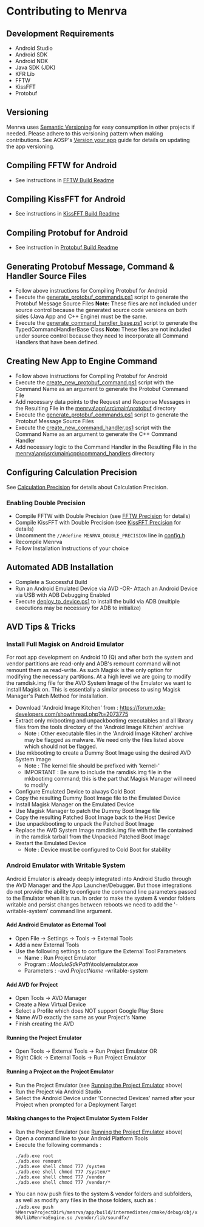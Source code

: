 # Contributing to Menrva

## Development Requirements
  - Android Studio
  - Android SDK
  - Android NDK
  - Java SDK (JDK)
  - KFR Lib
  - FFTW
  - KissFFT
  - Protobuf
  
## Versioning
Menrva uses [Semantic Versioning](https://semver.org/) for easy consumption in other projects if needed.  Please adhere to this versioning pattern when making contributions.  See AOSP's [Version your app](https://developer.android.com/studio/publish/versioning) guide for details on updating the app versioning.

## Compiling FFTW for Android
  - See instructions in [FFTW Build Readme](https://github.com/Jman420/fftw_for_android/blob/master/README.md)
  
## Compiling KissFFT for Android
  - See instructions in [KissFFT Build Readme](https://github.com/Jman420/kissfft_for_android/blob/master/README.md)

## Compiling Protobuf for Android
  - See instruction in [Protobuf Build Readme](https://github.com/Jman420/protobuf_for_android/blob/develop/README.md)
  
## Generating Protobuf Message, Command & Handler Source Files
  - Follow above instructions for Compiling Protobuf for Android
  - Execute the [generate_protobuf_commands.ps1](generate_protobuf_commands.ps1) script to generate the Protobuf Message Source Files
  **Note:** These files are not included under source control because the generated source code versions on both sides (Java App and C++ Engine) must be the same.
  - Execute the [generate_command_handler_base.ps1](generate_command_handler_base.ps1) script to generate the TypedCommandHandlerBase Class
  **Note:** These files are not included under source control because they need to incorporate all Command Handlers that have been defined.

## Creating New App to Engine Command
  - Follow above instructions for Compiling Protobuf for Android
  - Execute the [create_new_protobuf_command.ps1](create_new_protobuf_command.ps1) script with the Command Name as an argument to generate the Protobuf Command File
  - Add necessary data points to the Request and Response Messages in the Resulting File in the [menrva\app\src\main\protobuf](menrva\app\src\main\protobuf) directory
  - Execute the [generate_protobuf_commands.ps1](generate_protobuf_commands.ps1) script to generate the Protobuf Message Source Files
  - Execute the [create_new_command_handler.ps1](create_new_command_handler.ps1) script with the Command Name as an argument to generate the C++ Command Handler
  - Add necessary logic to the Command Handler in the Resulting File in the [menrva\app\src\main\cpp\command_handlers](menrva\app\src\main\cpp\command_handlers) directory

## Configuring Calculation Precision
See [Calculation Precision](README.md#calculation-precision) for details about Calculation Precision.

### Enabling Double Precision
  - Compile FFTW with Double Precision (see [FFTW Precision](https://github.com/Jman420/fftw_for_android/blob/master/README.md#fftw-precision) for details)
  - Compile KissFFT with Double Precision (see [KissFFT Precision](https://github.com/Jman420/kissfft_for_android/blob/master/README.md#kissfft-precision) for details)
  - Uncomment the ```//#define MENRVA_DOUBLE_PRECISION``` line in [config.h](menrva/app/src/main/cpp/config.h)
  - Recompile Menrva
  - Follow Installation Instructions of your choice
  
## Automated ADB Installation
  - Complete a Successful Build
  - Run an Android Emulated Device via AVD -OR- Attach an Android Device via USB with ADB Debugging Enabled
  - Execute [deploy_to_device.ps1](deploy_to_device.ps1) to install the build via ADB (multiple executions may be necessary for ADB to initialize)

## AVD Tips & Tricks

### Install Full Magisk on Android Emulator
For root app development on Android 10 (Q) and after both the system and vendor partitions are read-only and ADB's remount command will not remount them as read-write.  As such Magisk is the only option for modifying the necessary partitions.  At a high level we are going to modify the ramdisk.img file for the AVD System Image of the Emulator we want to install Magisk on.  This is essentially a similar process to using Magisk Manager's Patch Method for installation.
  - Download 'Android Image Kitchen' from : https://forum.xda-developers.com/showthread.php?t=2073775
  - Extract only mkbootimg and unpackbootimg executables and all library files from the tools directory of the 'Android Image Kitchen' archive
    * Note : Other executable files in the 'Android Image Kitchen' archive may be flagged as malware.  We need only the files listed above which should not be flagged.
  - Use mkbootimg to create a Dummy Boot Image using the desired AVD System Image
    * Note : The kernel file should be prefixed with 'kernel-'
    * IMPORTANT : Be sure to include the ramdisk.img file in the mkbootimg command; this is the part that Magisk Manager will need to modify
  - Configure Emulated Device to always Cold Boot
  - Copy the resulting Dummy Boot Image file to the Emulated Device
  - Install Magisk Manager on the Emulated Device
  - Use Magisk Manager to patch the Dummy Boot Image file
  - Copy the resulting Patched Boot Image back to the Host Device
  - Use unpackbootimg to unpack the Patched Boot Image
  - Replace the AVD System Image ramdisk.img file with the file contained in the ramdisk tarball from the Unpacked Patched Boot Image`
  - Restart the Emulated Device
    * Note : Device must be configured to Cold Boot for stability

### Android Emulator with Writable System
Android Emulator is already deeply integrated into Android Studio through the AVD Manager and the App Launcher/Debugger.  But those integrations do not provide the ability to configure the command line parameters passed to the Emulator when it is run.  In order to make the system & vendor folders writable and persist changes between reboots we need to add the '-writable-system' command line argument.

#### Add Android Emulator as External Tool
  - Open File -> Settings -> Tools -> External Tools
  - Add a new External Tools
  - Use the following settings to configure the External Tool Parameters
    * Name : Run Project Emulator
    * Program : $ModuleSdkPath$\tools\emulator.exe
    * Parameters : -avd $ProjectName$ -writable-system

#### Add AVD for Project
  - Open Tools -> AVD Manager
  - Create a New Virtual Device
  - Select a Profile which does NOT support Google Play Store
  - Name AVD exactly the same as your Project's Name
  - Finish creating the AVD

#### Running the Project Emulator
  - Open Tools -> External Tools -> Run Project Emulator
  OR
  - Right Click -> External Tools -> Run Project Emulator

#### Running a Project on the Project Emulator
  - Run the Project Emulator (see [Running the Project Emulator](#running-the-project-emulator) above)
  - Run the Project via Android Studio
  - Select the Android Device under 'Connected Devices' named after your Project when prompted for a Deployment Target

#### Making changes to the Project Emulator System Folder
  - Run the Project Emulator (see [Running the Project Emulator](#running-the-project-emulator) above)
  - Open a command line to your Android Platform Tools
  - Execute the following commands :  
    ```
    ./adb.exe root
    ./adb.exe remount
    ./adb.exe shell chmod 777 /system
    ./adb.exe shell chmod 777 /system/*
    ./adb.exe shell chmod 777 /vendor
    ./adb.exe shell chmod 777 /vendor/*
    ```
  - You can now push files to the system & vendor folders and subfolders, as well as modify any files in the those folders, such as :  
  ```./adb.exe push %MenrvaProjectDir%/menrva/app/build/intermediates/cmake/debug/obj/x86/libMenrvaEngine.so /vendor/lib/soundfx/```
